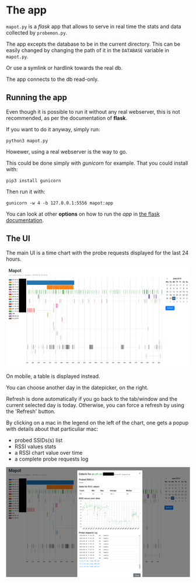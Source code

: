 # The app
`mapot.py` is a *flask* app that allows to serve in real time the stats and data collected by `probemon.py`.

The app excepts the database to be in the current directory. This can be easily changed by changing the path of it in the `DATABASE` variable in `mapot.py`.

Or use a symlink or hardlink towards the real db.

The app connects to the db read-only.

## Running the app
Even though it is possible to run it without any real webserver, this is not recommended, as per the documentation of **flask**.

If you want to do it anyway, simply run:

    python3 mapot.py

Howewer, using a real webserver is the way to go.

This could be done simply with *gunicorn* for example. That you could install with:

    pip3 install gunicorn

Then run it with:

    gunicorn -w 4 -b 127.0.0.1:5556 mapot:app

You can look at other **options** on how to run the *app* in [the flask documentation](http://flask.pocoo.org/docs/1.0/deploying/).

## The UI
The main UI is a time chart with the probe requests displayed for the last 24 hours.

![Flask app main UI](../../mapot-main-ui.png)

On mobile, a table is displayed instead.

You can choose another day in the datepicker, on the right.

Refresh is done automatically if you go back to the tab/window and the current selected day is today. Otherwise, you can force a refresh by using the 'Refresh' button.

By clicking on a mac in the legend on the left of the chart, one gets a popup with details about that particuliar mac:
- probed SSIDs(s) list
- RSSI values stats
- a RSSI chart value over time
- a complete probe requests log

![Popup over details](../../mapot-popup.png)
